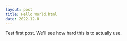 ```yaml
---
layout: post
title: Hello World.html
date: 2022-12-8
---
```


Test first post.
We'll see how hard this is to actually use.
